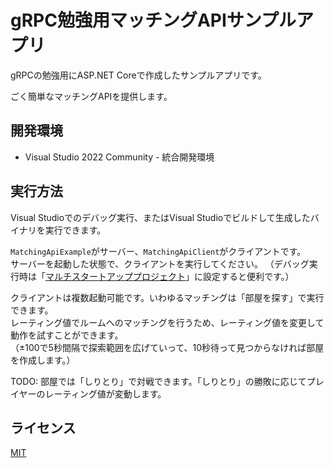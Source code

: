 # gRPC勉強用マッチングAPIサンプルアプリ
gRPCの勉強用にASP.NET Coreで作成したサンプルアプリです。

ごく簡単なマッチングAPIを提供します。

## 開発環境
* Visual Studio 2022 Community - 統合開発環境

## 実行方法
Visual Studioでのデバッグ実行、またはVisual Studioでビルドして生成したバイナリを実行できます。

`MatchingApiExample`がサーバー、`MatchingApiClient`がクライアントです。  
サーバーを起動した状態で、クライアントを実行してください。
（デバッグ実行時は「[マルチスタートアッププロジェクト](https://docs.microsoft.com/ja-jp/visualstudio/ide/how-to-set-multiple-startup-projects?view=vs-2022)」に設定すると便利です。）

クライアントは複数起動可能です。いわゆるマッチングは「部屋を探す」で実行できます。  
レーティング値でルームへのマッチングを行うため、レーティング値を変更して動作を試すことができます。  
（±100で5秒間隔で探索範囲を広げていって、10秒待って見つからなければ部屋を作成します。）

TODO: 部屋では「しりとり」で対戦できます。「しりとり」の勝敗に応じてプレイヤーのレーティング値が変動します。

## ライセンス
[MIT](https://github.com/ktanakaj/MatchingApiExample/blob/master/LICENSE)
